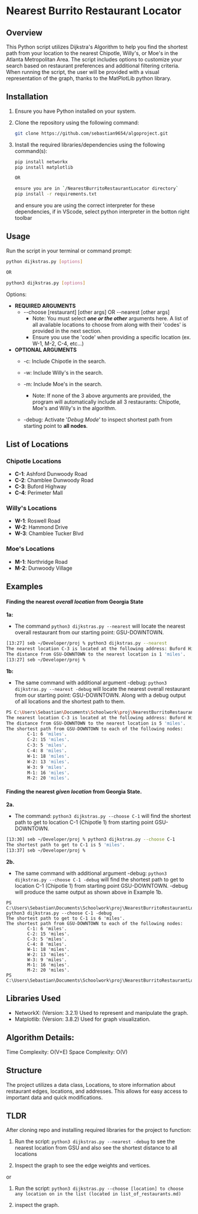 # Nearest Burrito Restaurant Locator

## Overview

This Python script utilizes Dijkstra's Algorithm to help you find the shortest path from your location to the nearest Chipotle, Willy's, or Moe's in the Atlanta Metropolitan Area. The script includes options to customize your search based on restaurant preferences and additional filtering criteria. When running the script, the user will be provided with 
a visual representation of the graph, thanks to the MatPlotLib python library. 

## Installation

1. Ensure you have Python installed on your system.
2. Clone the repository using the following command:

    ```bash session
    git clone https://github.com/sebastian9654/algoproject.git
    ```
3. Install the required libraries/dependencies using the following command(s):

    ```bash
    pip install networkx
    pip install matplotlib   

    OR

    ensure you are in `/NearestBurritoRestaurantLocator directory`
    pip install -r requirements.txt
    ```
    and ensure you are using the correct interpreter for these dependencies, if in VScode, select python interpreter in the botton right toolbar
    
## Usage
Run the script in your terminal or command prompt:

```bash
python dijkstras.py [options]

OR

python3 dijkstras.py [options]
```

Options:

- **REQUIRED ARGUMENTS** 
    - --choose [restaurant] [other args] OR --nearest [other args]
        - Note: You must select ***one or the other*** arguments here. A list of all available locations to choose from along with their 'codes' is provided in the next section.
        - Ensure you use the 'code' when providing a specific location (ex. W-1, M-2, C-4, etc...)
- **OPTIONAL ARGUMENTS**
    - -c: Include Chipotle in the search.
    - -w: Include Willy's in the search.
    - -m: Include Moe's in the search.
        - Note: If none of the 3 above arguments are provided, the program will automatically include all 3 restaurants: Chipotle, Moe's and Willy's in the algorithm.

    - -debug: Activate '*Debug Mode*' to inspect shortest path from starting point to **all nodes**.

## List of Locations

### Chipotle Locations
- **C-1**: Ashford Dunwoody Road
- **C-2**: Chamblee Dunwoody Road
- **C-3**: Buford Highway
- **C-4**: Perimeter Mall

### Willy's Locations
- **W-1**: Roswell Road
- **W-2**: Hammond Drive
- **W-3**: Chamblee Tucker Blvd

### Moe's Locations
- **M-1**: Northridge Road
- **M-2**: Dunwoody Village

## Examples
#### Finding the nearest *overall location* from Georgia State

**1a:** 
- The command `python3 dijkstras.py --nearest` will locate the nearest overall restaurant from our starting point: GSU-DOWNTOWN.

```bash title="python3"
[13:27] seb ~/Developer/proj % python3 dijkstras.py --nearest    
The nearest location C-3 is located at the following address: Buford Highway.
The distance from GSU-DOWNTOWN to the nearest location is 1 'miles'.
[13:27] seb ~/Developer/proj % 
```
**1b:** 
- The same command with additional argument -debug: `python3 dijkstras.py --nearest -debug` will locate the nearest overall restaurant from our starting point: GSU-DOWNTOWN. Along with a debug output of all locations and the shortest path to them.

```bash
PS C:\Users\Sebastian\Documents\Schoolwork\proj\NearestBurritoRestaurantLocator> python .\dijkstras.py --nearest -debug
The nearest location C-3 is located at the following address: Buford Highway.
The distance from GSU-DOWNTOWN to the nearest location is 5 'miles'.
The shortest path from GSU-DOWNTOWN to each of the following nodes: 
        C-1: 6 'miles'.
        C-2: 15 'miles'.
        C-3: 5 'miles'.
        C-4: 8 'miles'.
        W-1: 18 'miles'.
        W-2: 13 'miles'.
        W-3: 9 'miles'.
        M-1: 16 'miles'.
        M-2: 20 'miles'.
```
#### Finding the nearest *given location* from Georgia State.

**2a.**

- The command: `python3 dijkstras.py --choose C-1` will find the shortest path to get to location C-1 (Chipotle 1) from starting point GSU-DOWNTOWN.

```bash session
[13:30] seb ~/Developer/proj % python3 dijkstras.py --choose C-1    
The shortest path to get to C-1 is 5 'miles'.
[13:37] seb ~/Developer/proj % 
```

**2b.**

- The same command with additional argument -debug: `python3 dijkstras.py --choose C-1 -debug` will find the shortest path to get to location C-1 (Chipotle 1) from starting point GSU-DOWNTOWN. -debug will produce the same output as shown above in Example 1b.

```shell
PS C:\Users\Sebastian\Documents\Schoolwork\proj\NearestBurritoRestaurantLocator> python3 dijkstras.py --choose C-1 -debug
The shortest path to get to C-1 is 6 'miles'.
The shortest path from GSU-DOWNTOWN to each of the following nodes:
        C-1: 6 'miles'.
        C-2: 15 'miles'.
        C-3: 5 'miles'.
        C-4: 8 'miles'.
        W-1: 18 'miles'.
        W-2: 13 'miles'.
        W-3: 9 'miles'.
        M-1: 16 'miles'.
        M-2: 20 'miles'.
PS C:\Users\Sebastian\Documents\Schoolwork\proj\NearestBurritoRestaurantLocator> 
```
## Libraries Used

- NetworkX: (Version: 3.2.1) Used to represent and manipulate the graph.
- Matplotlib: (Version: 3.8.2) Used for graph visualization.

## Algorithm Details:
Time Complexity: O(V+E)
Space Complexity: O(V)

## Structure
The project utilizes a data class, Locations, to store information about restaurant edges, locations, and addresses. This allows for easy access to important data and quick modifications.

## TLDR

After cloning repo and installing required libraries for the project to function:

1. Run the script: `python3 dijkstras.py --nearest -debug` to see the nearest location from GSU 
and also see the shortest distance to all locations

2. Inspect the graph to see the edge weights and vertices.

or

1. Run the script: `python3 dijkstras.py --choose [location] to choose any location on in the list (located in list_of_restaurants.md)`

2. inspect the graph.
